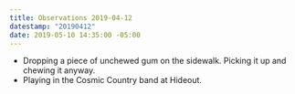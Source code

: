 ```yaml
---
title: Observations 2019-04-12
datestamp: "20190412"
date: 2019-05-10 14:35:00 -05:00
---
```


- Dropping a piece of unchewed gum on the sidewalk. Picking it up and chewing it anyway.
- Playing in the Cosmic Country band at Hideout.
